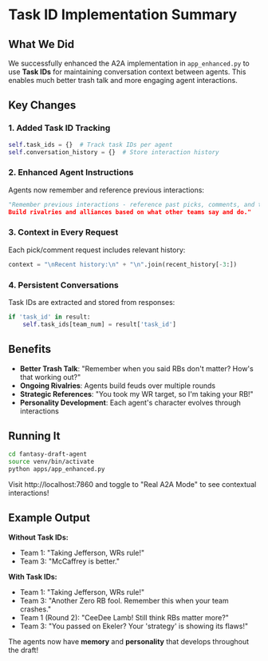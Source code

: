 # Task ID Implementation Summary

## What We Did

We successfully enhanced the A2A implementation in `app_enhanced.py` to use **Task IDs** for maintaining conversation context between agents. This enables much better trash talk and more engaging agent interactions.

## Key Changes

### 1. Added Task ID Tracking
```python
self.task_ids = {}  # Track task IDs per agent
self.conversation_history = {}  # Store interaction history
```

### 2. Enhanced Agent Instructions
Agents now remember and reference previous interactions:
```python
"Remember previous interactions - reference past picks, comments, and trash talk when relevant.
Build rivalries and alliances based on what other teams say and do."
```

### 3. Context in Every Request
Each pick/comment request includes relevant history:
```python
context = "\nRecent history:\n" + "\n".join(recent_history[-3:])
```

### 4. Persistent Conversations
Task IDs are extracted and stored from responses:
```python
if 'task_id' in result:
    self.task_ids[team_num] = result['task_id']
```

## Benefits

- **Better Trash Talk**: "Remember when you said RBs don't matter? How's that working out?"
- **Ongoing Rivalries**: Agents build feuds over multiple rounds
- **Strategic References**: "You took my WR target, so I'm taking your RB!"
- **Personality Development**: Each agent's character evolves through interactions

## Running It

```bash
cd fantasy-draft-agent
source venv/bin/activate
python apps/app_enhanced.py
```

Visit http://localhost:7860 and toggle to "Real A2A Mode" to see contextual interactions!

## Example Output

**Without Task IDs:**
- Team 1: "Taking Jefferson, WRs rule!"
- Team 3: "McCaffrey is better."

**With Task IDs:**
- Team 1: "Taking Jefferson, WRs rule!"
- Team 3: "Another Zero RB fool. Remember this when your team crashes."
- Team 1 (Round 2): "CeeDee Lamb! Still think RBs matter more?"
- Team 3: "You passed on Ekeler? Your 'strategy' is showing its flaws!"

The agents now have **memory** and **personality** that develops throughout the draft! 